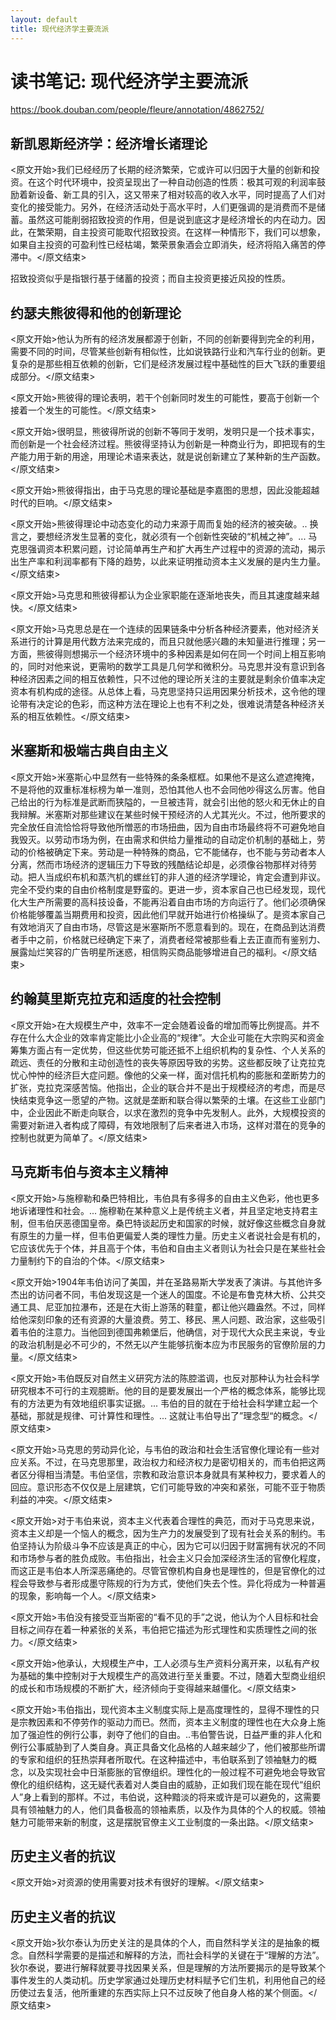 ```yaml
---
layout: default
title: 现代经济学主要流派
---
```


# 读书笔记: 现代经济学主要流派

<https://book.douban.com/people/fleure/annotation/4862752/>
## 新凯恩斯经济学：经济增长诸理论

<原文开始>我们已经经历了长期的经济繁荣，它或许可以归因于大量的创新和投资。在这个时代环境中，投资呈现出了一种自动创造的性质：极其可观的利润率鼓励着新设备、新工具的引入，这又带来了相对较高的收入水平，同时提高了人们对变化的接受能力。另外，在经济活动处于高水平时，人们更强调的是消费而不是储蓄。虽然这可能削弱招致投资的作用，但是说到底这才是经济增长的内在动力。因此，在繁荣期，自主投资可能取代招致投资。在这样一种情形下，我们可以想象，如果自主投资的可盈利性已经枯竭，繁荣景象酒会立即消失，经济将陷入痛苦的停滞中。</原文结束>

招致投资似乎是指银行基于储蓄的投资；而自主投资更接近风投的性质。
## 约瑟夫熊彼得和他的创新理论

<原文开始>他认为所有的经济发展都源于创新，不同的创新要得到完全的利用，需要不同的时间，尽管某些创新有相似性，比如说铁路行业和汽车行业的创新。更复杂的是那些相互依赖的创新，它们是经济发展过程中基础性的巨大飞跃的重要组成部分。</原文结束>

<原文开始>熊彼得的理论表明，若干个创新同时发生的可能性，要高于创新一个接着一个发生的可能性。</原文结束>

<原文开始>很明显，熊彼得所说的创新不等同于发明，发明只是一个技术事实，而创新是一个社会经济过程。熊彼得坚持认为创新是一种商业行为，即把现有的生产能力用于新的用途，用理论术语来表达，就是说创新建立了某种新的生产函数。</原文结束>

<原文开始>熊彼得指出，由于马克思的理论基础是李嘉图的思想，因此没能超越时代的巨响。</原文结束>

<原文开始>熊彼得理论中动态变化的动力来源于周而复始的经济的被突破。.. 换言之，要想经济发生显著的变化，就必须有一个创新性突破的“机械之神”。... 马克思强调资本积累问题，讨论简单再生产和扩大再生产过程中的资源的流动，揭示出生产率和利润率都有下降的趋势，以此来证明推动资本主义发展的是内生力量。</原文结束>

<原文开始>马克思和熊彼得都认为企业家职能在逐渐地丧失，而且其速度越来越快。</原文结束>

<原文开始>马克思总是在一个连续的因果链条中分析各种经济要素，他对经济关系进行的计算是用代数方法来完成的，而且只就他感兴趣的未知量进行推理；另一方面，熊彼得则想揭示一个经济环境中的多种因素是如何在同一个时间上相互影响的，同时对他来说，更需哟的数学工具是几何学和微积分。马克思并没有意识到各种经济因素之间的相互依赖性，只不过他的理论所关注的主要就是剩余价值率决定资本有机构成的途径。从总体上看，马克思坚持只运用因果分析技术，这令他的理论带有决定论的色彩，而这种方法在理论上也有不利之处，很难说清楚各种经济关系的相互依赖性。</原文结束>


## 米塞斯和极端古典自由主义

<原文开始>米塞斯心中显然有一些特殊的条条框框。如果他不是这么遮遮掩掩，不是将他的双重标准标榜为单一准则，恐怕其他人也不会同他吵得这么厉害。他自己给出的行为标准是武断而狭隘的，一旦被违背，就会引出他的怒火和无休止的自我辩解。米塞斯对那些建议在某些时候干预经济的人尤其光火。不过，他所要求的完全放任自流恰恰将导致他所憎恶的市场扭曲，因为自由市场最终将不可避免地自我毁灭。以劳动市场为例，在由需求和供给力量推动的自动定价机制的基础上，劳动的价格被确定下来。劳动是一种特殊的商品，它不能储存，也不能与劳动者本人分离，然而市场经济的逻辑压力下导致的残酷结论却是，必须像谷物那样对待劳动。把人当成织布机和蒸汽机的螺丝钉的非人道的经济学理论，肯定会遭到非议。完全不受约束的自由价格制度是野蛮的。更进一步，资本家自己也已经发现，现代化大生产所需要的高科技设备，不能再沿着自由市场的方向运行了。他们必须确保价格能够覆盖当期费用和投资，因此他们早就开始进行价格操纵了。是资本家自己有效地消灭了自由市场，尽管这是米塞斯所不愿意看到的。现在，在商品到达消费者手中之前，价格就已经确定下来了，消费者经常被那些看上去正直而有鉴别力、展露灿烂笑容的广告明星所迷惑，相信购买商品能够增进自己的福利。</原文结束>
## 约翰莫里斯克拉克和适度的社会控制

<原文开始>在大规模生产中，效率不一定会随着设备的增加而等比例提高。并不存在什么大企业的效率肯定能比小企业高的“规律”。大企业可能在大宗购买和资金筹集方面占有一定优势，但这些优势可能还抵不上组织机构的复杂性、个人关系的疏远、责任的分散和主动创造性的丧失等原因导致的劣势。这些都反映了让克拉克忧心忡忡的经济巨大症问题。像他的父亲一样，面对信托机构的膨胀和垄断势力的扩张，克拉克深感苦恼。他指出，企业的联合并不是出于规模经济的考虑，而是尽快结束竞争这一愿望的产物。这就是垄断和联合得以繁荣的土壤。在这些工业部门中，企业因此不断走向联合，以求在激烈的竞争中先发制人。此外，大规模投资的需要对新进入者构成了障碍，有效地限制了后来者进入市场，这样对潜在的竞争的控制也就更为简单了。</原文结束>




## 马克斯韦伯与资本主义精神

<原文开始>与施穆勒和桑巴特相比，韦伯具有多得多的自由主义色彩，他也更多地诉诸理性和社会。... 施穆勒在某种意义上是传统主义者，并且坚定地支持君主制，但韦伯厌恶德国皇帝。桑巴特谈起历史和国家的时候，就好像这些概念自身就有原生的力量一样，但韦伯更偏爱人类的理性力量。历史主义者说社会是有机的，它应该优先于个体，并且高于个体，韦伯和自由主义者则认为社会只是在某些社会力量制约下的自治的个体。</原文结束>

<原文开始>1904年韦伯访问了美国，并在圣路易斯大学发表了演讲。与其他许多杰出的访问者不同，韦伯发现这是一个迷人的国度。不论是布鲁克林大桥、公共交通工具、尼亚加拉瀑布，还是在大街上游荡的鞋童，都让他兴趣盎然。不过，同样给他深刻印象的还有资源的大量浪费。劳工、移民、黑人问题、政治家，这些吸引着韦伯的注意力。当他回到德国弗赖堡后，他确信，对于现代大众民主来说，专业的政治机制是必不可少的，不然无以产生能够抗衡本应为市民服务的官僚阶层的力量。</原文结束>

<原文开始>韦伯既反对自然主义研究方法的陈腔滥调，也反对那种认为社会科学研究根本不可行的主观臆断。他的目的是要发展出一个严格的概念体系，能够比现有的方法更为有效地组织事实证据。... 韦伯的目的就在于给社会科学建立起一个基础，那就是规律、可计算性和理性。... 这就让韦伯导出了”理念型“的概念。</原文结束>

<原文开始>马克思的劳动异化论，与韦伯的政治和社会生活官僚化理论有一些对应关系。不过，在马克思那里，政治权力和经济权力是密切相关的，而韦伯把这两者区分得相当清楚。韦伯坚信，宗教和政治意识本身就具有某种权力，要求着人的回应。意识形态不仅仅是上层建筑，它们可能导致的冲突和紧张，可能不亚于物质利益的冲突。</原文结束>

<原文开始>对于韦伯来说，资本主义代表着合理性的典范，而对于马克思来说，资本主义却是一个恼人的概念，因为生产力的发展受到了现有社会关系的制约。韦伯坚持认为阶级斗争不应该是真正的中心，因为它可以归因于财富拥有状况的不同和市场参与者的胜负成败。韦伯指出，社会主义只会加深经济生活的官僚化程度，而这正是韦伯本人所深恶痛绝的。尽管官僚机构自身也是理性的，但是官僚化的过程会导致参与者形成墨守陈规的行为方式，使他们失去个性。异化将成为一种普遍的现象，影响每一个人。</原文结束>

<原文开始>韦伯没有接受亚当斯密的“看不见的手”之说，他认为个人目标和社会目标之间存在着一种紧张的关系，韦伯把它描述为形式理性和实质理性之间的张力。</原文结束>

<原文开始>他承认，大规模生产中，工人必须与生产资料分离开来，以私有产权为基础的集中控制对于大规模生产的高效进行至关重要。不过，随着大型商业组织的成长和市场规模的不断扩大，经济倾向于变得越来越僵化。</原文结束>

<原文开始>韦伯指出，现代资本主义制度实际上是高度理性的，显得不理性的只是宗教因素和不停劳作的驱动力而已。然而，资本主义制度的理性也在大众身上施加了强迫性的例行公事，剥夺了他们的自由。..韦伯警告说，日益严重的非人化和例行公事威胁到了人类自身。真正具备文化品格的人越来越少了，他们被那些所谓的专家和组织的狂热崇拜者所取代。在这种描述中，韦伯联系到了领袖魅力的概念，以及实现社会中日渐膨胀的官僚组织。理性化的一般过程不可避免地会导致官僚化的组织结构，这无疑代表着对人类自由的威胁，正如我们现在能在现代“组织人”身上看到的那样。不过，韦伯说，这种黯淡的将来或许是可以避免的，这需要具有领袖魅力的人，他们具备极高的领袖素质，以及作为具体的个人的权威。领袖魅力可能带来新的制度，这是摆脱官僚主义工业制度的一条出路。</原文结束>


## 历史主义者的抗议

<原文开始>对资源的使用需要对技术有很好的理解。</原文结束>
## 历史主义者的抗议

<原文开始>狄尔泰认为历史关注的是具体的个人，而自然科学关注的是抽象的概念。自然科学需要的是描述和解释的方法，而社会科学的关键在于“理解的方法”。狄尔泰说，要进行解释就要寻找因果关系，但是理解的方法所要揭示的是导致某个事件发生的人类动机。历史学家通过处理历史材料赋予它们生机，利用他自己的经历使过去复活，他所重建的东西实际上只不过反映了他自身人格的某个侧面。</原文结束>